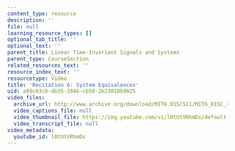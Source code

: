 ```yaml
---
content_type: resource
description: ''
file: null
learning_resource_types: []
optional_tab_title: ''
optional_text: ''
parent_title: Linear Time-Invariant Signals and Systems
parent_type: CourseSection
related_resources_text: ''
resource_index_text: ''
resourcetype: Video
title: 'Recitation 6: System Equivalences'
uid: a88c63cb-db35-384b-cb59-2b23018b9025
video_files:
  archive_url: http://www.archive.org/download/MIT6.01SCS11/MIT6_01SC_rec6_300k.mp4
  video_captions_file: null
  video_thumbnail_file: https://img.youtube.com/vi/l0tUtVRhmDs/default.jpg
  video_transcript_file: null
video_metadata:
  youtube_id: l0tUtVRhmDs
---
```

